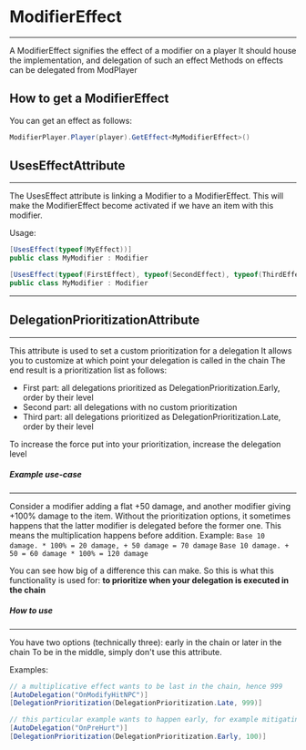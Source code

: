 ModifierEffect
===
___
A ModifierEffect signifies the effect of a modifier on a player
It should house the implementation, and delegation of such an effect
Methods on effects can be delegated from ModPlayer

## How to get a ModifierEffect
You can get an effect as follows:
```csharp
ModifierPlayer.Player(player).GetEffect<MyModifierEffect>()
```

## UsesEffectAttribute
____
The UsesEffect attribute is linking a Modifier to a ModifierEffect.
This will make the ModifierEffect become activated if we have an item with this modifier.

Usage:

```csharp
[UsesEffect(typeof(MyEffect))]
public class MyModifier : Modifier
```

```csharp
[UsesEffect(typeof(FirstEffect), typeof(SecondEffect), typeof(ThirdEffect)]
public class MyModifier : Modifier
```
____

## DelegationPrioritizationAttribute
____
This attribute is used to set a custom prioritization for a delegation
It allows you to customize at which point your delegation is called in the chain
The end result is a prioritization list as follows:
* First part: all delegations prioritized as DelegationPrioritization.Early, order by their level
* Second part: all delegations with no custom prioritization
* Third part: all delegations prioritized as DelegationPrioritization.Late, order by their level

To increase the force put into your prioritization, increase the delegation level

##### Example use-case
____
Consider a modifier adding a flat +50 damage, and another modifier giving +100% damage to the item.
Without the prioritization options, it sometimes happens that the latter modifier is delegated before the former one. This means the multiplication happens before addition. Example:
`Base 10 damage. * 100% = 20 damage, + 50 damage = 70 damage`
`Base 10 damage. + 50 = 60 damage * 100% = 120 damage`

You can see how big of a difference this can make. So this is what this functionality is used for: **to prioritize when your delegation is executed in the chain**

##### How to use
____
You have two options (technically three): early in the chain or later in the chain
To be in the middle, simply don't use this attribute.

Examples:
```csharp
// a multiplicative effect wants to be last in the chain, hence 999
[AutoDelegation("OnModifyHitNPC")]
[DelegationPrioritization(DelegationPrioritization.Late, 999)]
```

```csharp
// this particular example wants to happen early, for example mitigating damage entirely
[AutoDelegation("OnPreHurt")]
[DelegationPrioritization(DelegationPrioritization.Early, 100)]
```